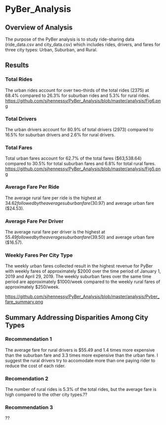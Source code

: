 # PyBer_Analysis
## Overview of Analysis
The purpose of the PyBer analysis is to study ride-sharing data (ride_data.csv and city_data.csv) which includes rides, drivers, and fares for three city types: Urban, Suburban, and Rural.

## Results
### Total Rides
The urban rides account for over two-thirds of the total rides (2375) at 68.4% compared to 26.3% for suburban rides and 5.3% for rural rides. 
https://github.com/sjhennessy/PyBer_Analysis/blob/master/analysis/Fig6.png
### Total Drivers
The urban drivers account for 80.9% of total drivers (2973) compared to 16.5% for suburban drivers and 2.6% for rural drivers.
### Total Fares
Total urban fares account for 62.7% of the total fares ($63,538.64) compared to 30.5% for total suburban fares and 6.8% for total rural fares.
https://github.com/sjhennessy/PyBer_Analysis/blob/master/analysis/Fig5.png
### Average Fare Per Ride
The average rural fare per ride is the highest at $34.62 followed by the average suburban fare ($30.97) and average urban fare ($24.53).
### Average Fare Per Driver
The average rural fare per driver is the highest at $55.49 followed by the average suburban fare ($39.50) and average urban fare ($16.57).
### Weekly Fares Per City Type
The weekly urban fares collected result in the highest revenue for PyBer with weekly fares of approximately $2000 over the time period of January 1, 2019 and April 29, 2019. The weekly suburban fares over the same time period are approximately $1000/week compared to the weekly rural fares of approximately $250/week. 

https://github.com/sjhennessy/PyBer_Analysis/blob/master/analysis/Pyber_fare_summary.png

## Summary Addressing Disparities Among City Types
### Recommendation 1
The average fare for rural drivers is $55.49 and 1.4 times more expensive than the suburban fare and 3.3 times more expensive than the urban fare. I suggest the rural drivers try to accomodate more than one paying rider to reduce the cost of each rider.
### Recomendation 2
The number of rural rides is 5.3% of the total rides, but the average fare is high compared to the other city types.?? 
### Recommendation 3
??
